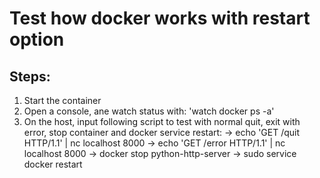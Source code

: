 # Test how docker works with restart option
## Steps:
1. Start the container
2. Open a console, ane watch status with: 'watch docker ps -a'
3. On the host, input following script to test with 
   normal quit, exit with error, stop container and docker service restart: 
  -> echo 'GET /quit HTTP/1.1' | nc localhost 8000
  -> echo 'GET /error HTTP/1.1' | nc localhost 8000
  -> docker stop python-http-server
  -> sudo service docker restart

 
  
